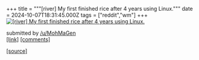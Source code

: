 +++
title = """[river] My first finished rice after 4 years using Linux."""
date = 2024-10-07T18:31:45.000Z
tags = ["reddit","wm"]
+++
[![[river] My first finished rice after 4 years using Linux. ](https://b.thumbs.redditmedia.com/QOaIYaecZOr25io0MXQy58TQsT4tO9v1IDJzZj4_Umg.jpg "[river] My first finished rice after 4 years using Linux. ")](https://www.reddit.com/r/unixporn/comments/1fyewcb/river_my_first_finished_rice_after_4_years_using/)

submitted by [/u/MohMaGen](https://www.reddit.com/user/MohMaGen)  
[\[link\]](https://www.reddit.com/gallery/1fyewcb) [\[comments\]](https://www.reddit.com/r/unixporn/comments/1fyewcb/river_my_first_finished_rice_after_4_years_using/)

[[source]](https://www.reddit.com/r/unixporn/comments/1fyewcb/river_my_first_finished_rice_after_4_years_using/)

